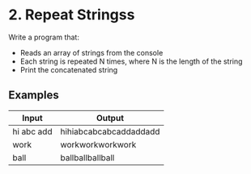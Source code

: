 ﻿# 2.	Repeat Stringss
Write a program that:
- Reads an array of strings from the console
- Each string is repeated N times, where N is the length of the string
- Print the concatenated string

## Examples

|Input|Output|
|---|---|
|hi abc add|hihiabcabcabcaddaddadd|
|work|workworkworkwork|
|ball|ballballballball|